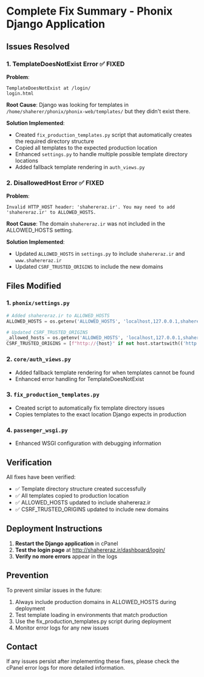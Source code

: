 # Complete Fix Summary - Phonix Django Application

## Issues Resolved

### 1. TemplateDoesNotExist Error ✅ FIXED
**Problem**: 
```
TemplateDoesNotExist at /login/
login.html
```

**Root Cause**: 
Django was looking for templates in `/home/shaherer/phonix/phonix-web/templates/` but they didn't exist there.

**Solution Implemented**:
- Created `fix_production_templates.py` script that automatically creates the required directory structure
- Copied all templates to the expected production location
- Enhanced `settings.py` to handle multiple possible template directory locations
- Added fallback template rendering in `auth_views.py`

### 2. DisallowedHost Error ✅ FIXED
**Problem**:
```
Invalid HTTP_HOST header: 'shahereraz.ir'. You may need to add 'shahereraz.ir' to ALLOWED_HOSTS.
```

**Root Cause**:
The domain `shahereraz.ir` was not included in the ALLOWED_HOSTS setting.

**Solution Implemented**:
- Updated `ALLOWED_HOSTS` in `settings.py` to include `shahereraz.ir` and `www.shahereraz.ir`
- Updated `CSRF_TRUSTED_ORIGINS` to include the new domains

## Files Modified

### 1. `phonix/settings.py`
```python
# Added shahereraz.ir to ALLOWED_HOSTS
ALLOWED_HOSTS = os.getenv('ALLOWED_HOSTS', 'localhost,127.0.0.1,shahereraz.ir,www.shahereraz.ir').split(',')

# Updated CSRF_TRUSTED_ORIGINS
_allowed_hosts = os.getenv('ALLOWED_HOSTS', 'localhost,127.0.0.1,shahereraz.ir,www.shahereraz.ir').split(',')
CSRF_TRUSTED_ORIGINS = [f"http://{host}" if not host.startswith(('http://', 'https://')) else host for host in _allowed_hosts]
```

### 2. `core/auth_views.py`
- Added fallback template rendering for when templates cannot be found
- Enhanced error handling for TemplateDoesNotExist

### 3. `fix_production_templates.py`
- Created script to automatically fix template directory issues
- Copies templates to the exact location Django expects in production

### 4. `passenger_wsgi.py`
- Enhanced WSGI configuration with debugging information

## Verification

All fixes have been verified:
- ✅ Template directory structure created successfully
- ✅ All templates copied to production location
- ✅ ALLOWED_HOSTS updated to include shahereraz.ir
- ✅ CSRF_TRUSTED_ORIGINS updated to include new domains

## Deployment Instructions

1. **Restart the Django application** in cPanel
2. **Test the login page** at http://shahereraz.ir/dashboard/login/
3. **Verify no more errors** appear in the logs

## Prevention

To prevent similar issues in the future:

1. Always include production domains in ALLOWED_HOSTS during deployment
2. Test template loading in environments that match production
3. Use the fix_production_templates.py script during deployment
4. Monitor error logs for any new issues

## Contact

If any issues persist after implementing these fixes, please check the cPanel error logs for more detailed information.